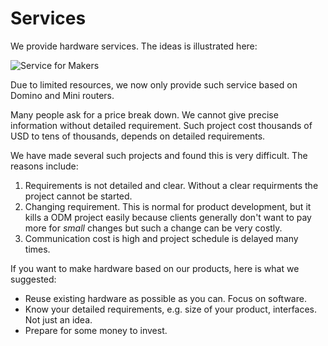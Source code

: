 Services
=========


We provide hardware services. The ideas is illustrated here:

![Service for Makers](https://static.gl-inet.com/docs/en/2.x/src/services.jpg)

Due to limited resources, we now only provide such service based on Domino and Mini routers.

Many people ask for a price break down. We cannot give precise information without detailed requirement. Such project cost thousands of USD to tens of thousands, depends on detailed requirements.

We have made several such projects and found this is very difficult. The reasons include:

1. Requirements is not detailed and clear. Without a clear requirments the project cannot be started.
2. Changing requirement. This is normal for product development, but it kills a ODM project easily because clients generally don't want to pay more for *small* changes but such a change can be very costly.
3. Communication cost is high and project schedule is delayed many times.

If you want to make hardware based on our products, here is what we suggested:

* Reuse existing hardware as possible as you can. Focus on software.
* Know your detailed requirements, e.g. size of your product, interfaces. Not just an idea.
* Prepare for some money to invest.
